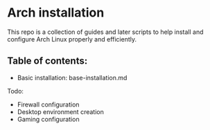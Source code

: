 # Arch installation

This repo is a collection of guides and later scripts to help install and configure Arch Linux properly and efficiently.

## Table of contents:
* Basic installation: base-installation.md

Todo:
* Firewall configuration
* Desktop environment creation
* Gaming configuration